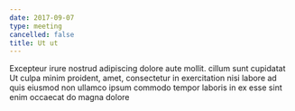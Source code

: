 ```yaml
---
date: 2017-09-07
type: meeting
cancelled: false
title: Ut ut
---
```

Excepteur irure nostrud adipiscing dolore aute mollit. cillum sunt cupidatat Ut culpa minim proident, amet, consectetur in exercitation nisi labore ad quis eiusmod non ullamco ipsum commodo tempor laboris in ex esse sint enim occaecat do magna dolore